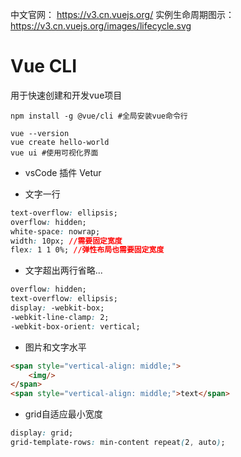 中文官网： https://v3.cn.vuejs.org/
实例生命周期图示： https://v3.cn.vuejs.org/images/lifecycle.svg

# Vue CLI 
用于快速创建和开发vue项目
```
npm install -g @vue/cli #全局安装vue命令行

vue --version
vue create hello-world 
vue ui #使用可视化界面
```


- vsCode 插件
Vetur

- 文字一行
```css
text-overflow: ellipsis;
overflow: hidden;
white-space: nowrap;
width: 10px; //需要固定宽度
flex: 1 1 0%; //弹性布局也需要固定宽度
```

- 文字超出两行省略... 
```css
overflow: hidden;
text-overflow: ellipsis;
display: -webkit-box;
-webkit-line-clamp: 2;
-webkit-box-orient: vertical;
```

- 图片和文字水平
```html
<span style="vertical-align: middle;">
	<img/>
</span>
<span style="vertical-align: middle;">text</span>
```

- grid自适应最小宽度
```css
display: grid;
grid-template-rows: min-content repeat(2, auto);

```